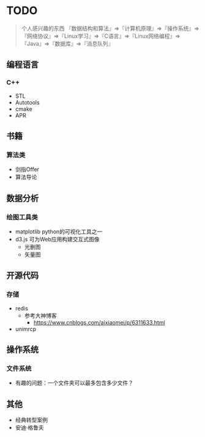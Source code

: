 # TODO
> 个人感兴趣的东西
> 『数据结构和算法』=>『计算机原理』=>『操作系统』=>『网络协议』=>『Linux学习』=>『C语言』=>『Linux网络编程』=>『Java』=>『数据库』=>『消息队列』


## 编程语言
### C++
* STL
* Autotools
* cmake
* APR


## 书籍
### 算法类
* 剑指Offer
* 算法导论


## 数据分析
### 绘图工具类
* matplotlib python的可视化工具之一
* d3.js 可为Web应用构建交互式图像
  * 光删图
  * 矢量图
  
## 开源代码
### 存储
* redis
  * 参考大神博客
     - https://www.cnblogs.com/aixiaomei/p/6311633.html
* unimrcp

## 操作系统
### 文件系统
* 有趣的问题：一个文件夹可以最多包含多少文件？

## 其他
* 经典转型案例
* 安迪·格鲁夫
